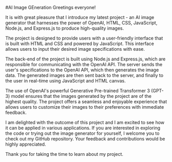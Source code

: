 #AI Image GEneration
Greetings everyone!

It is with great pleasure that I introduce my latest project - an AI image generator that harnesses the power of OpenAI, HTML, CSS, JavaScript, Node.js, and Express.js to produce high-quality images.

The project is designed to provide users with a user-friendly interface that is built with HTML and CSS and powered by JavaScript. This interface allows users to input their desired image specifications with ease.

The back-end of the project is built using Node.js and Express.js, which are responsible for communicating with the OpenAI API. The server sends the user's specifications to the OpenAI API, which then generates the image data. The generated images are then sent back to the server, and finally to the user in real-time using JavaScript and HTML canvas.

The use of OpenAI's powerful Generative Pre-trained Transformer 3 (GPT-3) model ensures that the images generated by the project are of the highest quality. The project offers a seamless and enjoyable experience that allows users to customize their images to their preferences with immediate feedback.

I am delighted with the outcome of this project and I am excited to see how it can be applied in various applications. If you are interested in exploring the code or trying out the image generator for yourself, I welcome you to check out my GitHub repository. Your feedback and contributions would be highly appreciated.

Thank you for taking the time to learn about my project.
